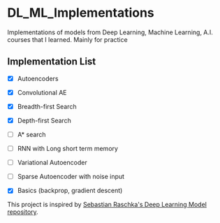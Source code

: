 # DL_ML_Implementations
Implementations of models from Deep Learning, Machine Learning, A.I. courses that I learned. Mainly for practice 

## Implementation List  
- [x] Autoencoders
- [x] Convolutional AE
- [x] Breadth-first Search
- [x] Depth-first Search
- [ ] A* search
- [ ] RNN with Long short term memory
- [ ] Variational Autoencoder 
- [ ] Sparse Autoencoder with noise input
- [x] Basics (backprop, gradient descent)


This project is inspired by [Sebastian Raschka's Deep Learning Model repository](https://github.com/rasbt/deeplearning-models/tree/master). 